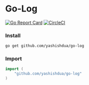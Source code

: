 # Go-Log

[![Go Report Card](https://goreportcard.com/badge/github.com/yashishdua/Go-Log)](https://goreportcard.com/report/github.com/yashishdua/Go-Log)
[![CircleCI](https://circleci.com/gh/yashishdua/go-log.svg?style=svg)](https://circleci.com/gh/yashishdua/go-log)

### Install

```bash
go get github.com/yashishdua/go-log
```

### Import

```go
import (
	"github.com/yashishdua/go-log"
)
```
